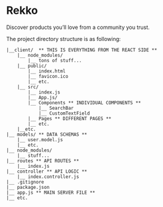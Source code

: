 # Rekko
Discover products you’ll love from a community you trust. 

The project directory structure is as following: 
```
|__client/  ** THIS IS EVERYTHING FROM THE REACT SIDE **
    |__ node_modules/
        |__ tons of stuff...
    |__ public/
        |__ index.html
        |__ favicon.ico
        |__ etc.
    |__ src/
        |__ index.js
        |__ App.js/
        |__ Components ** INDIVIDUAL COMPONENTS **
            |__ SearchBar
            |__ CustomTextField
        |__ Pages ** DIFFERENT PAGES **
        |__ etc.
    |__etc.
|__ models/ ** DATA SCHEMAS **
    |__ user.model.js
    |__ etc.
|__ node_modules/
    |__ stuff...
|__ routes ** API ROUTES **
    |__ index.js
|__ controller ** API LOGIC **
    |__ index.controller.js
|__ .gitignore
|__ package.json
|__ app.js ** MAIN SERVER FILE **
|__ etc.
```